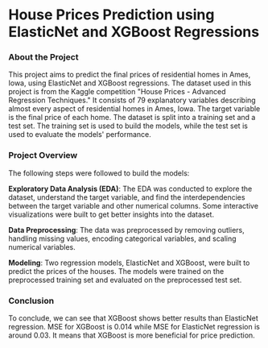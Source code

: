 # House Prices Prediction using ElasticNet and XGBoost Regressions

### About the Project

This project aims to predict the final prices of residential homes in Ames, Iowa, using ElasticNet and XGBoost regressions. 
The dataset used in this project is from the Kaggle competition "House Prices - Advanced Regression Techniques." 
It consists of 79 explanatory variables describing almost every aspect of residential homes in Ames, Iowa. 
The target variable is the final price of each home. The dataset is split into a training set and a test set. 
The training set is used to build the models, while the test set is used to evaluate the models' performance.

### Project Overview

The following steps were followed to build the models:

**Exploratory Data Analysis (EDA)**: The EDA was conducted to explore the dataset, understand the target variable, and find the interdependencies between the target variable and other numerical columns. 
Some interactive visualizations were built to get better insights into the dataset.

**Data Preprocessing**: The data was preprocessed by removing outliers, handling missing values, encoding categorical variables, and scaling numerical variables.

**Modeling**: Two regression models, ElasticNet and XGBoost, were built to predict the prices of the houses. 
The models were trained on the preprocessed training set and evaluated on the preprocessed test set.

### Conclusion
To conclude, we can see that XGBoost shows better results than ElasticNet regression. 
MSE for XGBoost is 0.014 while MSE for ElasticNet regression is around 0.03. 
It means that XGBoost is more beneficial for price prediction.

